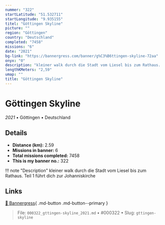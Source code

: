 ```yaml
---
nummer: "322"
startLatitude: "51.532711"
startLongitude: "9.935155"
titel: "Göttingen Skyline"
picture: ""
region: "Göttingen"
country: "Deutschland"
completed: "7458"
missions: "6"
date: "2021"
bg-link: "https://bannergress.com/banner/g%C3%B6ttingen-skyline-72aa"
onyx: "0"
description: "kleiner walk durch die Stadt vom Liesel bis zum Rathaus. Teil 1 führt dich zur Johanniskirche"
lengthKMeters: "2,59"
umap: ""
title: "Göttingen Skyline"
---
```

# Göttingen Skyline

*2021* • Göttingen • Deutschland



## Details
- **Distance (km):** 2.59
- **Missions in banner:** 6
- **Total missions completed:** 7458
- **This is my banner no.:** 322


!!! note "Description"
    kleiner walk durch die Stadt vom Liesel bis zum Rathaus. Teil 1 führt dich zur Johanniskirche



## Links
[🔗 Bannergress](https://bannergress.com/banner/g%C3%B6ttingen-skyline-72aa){ .md-button .md-button--primary }



> File: `000322_gttingen-skyline_2021.md` • #000322 • Slug: `gttingen-skyline`
